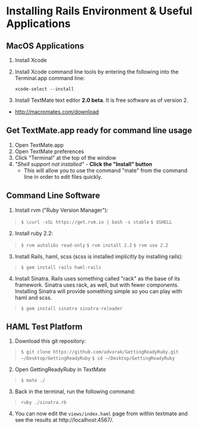 Installing Rails Environment & Useful Applications
===================

## MacOS Applications ##

1. Install Xcode
2. Install Xcode command line tools by entering the following into the Terminal.app command line:

    `xcode-select --install`

3. Install TextMate text editor **2.0 beta**.  It is free software as of version 2.
- http://macromates.com/download

## Get TextMate.app ready for command line usage ##
1. Open TextMate.app
2. Open TextMate preferences
3. Click "Terminal" at the top of the window
4. *"Shell support not installed"* - **Click the "Install" button**
	* This will allow you to use the command "mate" from the command line in order to edit files quickly.

## Command Line Software ##
1. Install rvm ("Ruby Version Manager"):
>`$ \curl -sSL https://get.rvm.io | bash -s stable`
>`$ $SHELL`
2. Install ruby 2.2:
>`$ rvm autolibs read-only`
>`$ rvm install 2.2`
>`$ rvm use 2.2`
3. Install Rails, haml, scss (scss is installed implicitly by installing rails):
>`$ gem install rails haml-rails`
4. Install Sinatra.  Rails uses something called "rack" as the base of its framework.  Sinatra uses rack, as well, but with fewer components.  Installing Sinatra will provide something simple so you can play with haml and scss.
>`$ gem install sinatra sinatra-reloader`

## HAML Test Platform ##
1. Download this git repository:
  >`$ git clone https://github.com/advorak/GettingReadyRuby.git ~/Desktop/GettingReadyRuby`
  >`$ cd ~/Desktop/GettingReadyRuby`
2. Open GettingReadyRuby in TextMate
 >`$ mate ./`
3. Back in the terminal, run the following command:
>`ruby ./sinatra.rb`
4. You can now edit the `views/index.haml` page from within textmate and see the results at http://localhost:4567/.
